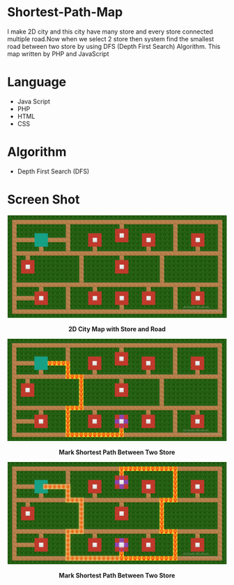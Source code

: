 # Shortest-Path-Map
I make 2D city and this city have many store and every store connected multiple road.Now when we select 2 store then system find the smallest road between two store by using DFS (Depth First Search) Algorithm. This map written by PHP and JavaScript
# Language
- Java Script
- PHP
- HTML
- CSS
# Algorithm
- Depth First Search (DFS)
# Screen Shot 
<img src="https://raw.githubusercontent.com/amirhamza05/Shortest-Path-Map/master/meterial/sortest_path.PNG">
<p align="center"><b>2D City Map with Store and Road</b></p>
<img src="https://raw.githubusercontent.com/amirhamza05/Shortest-Path-Map/master/meterial/sortest_path1.PNG">
<p align="center"><b>Mark Shortest Path Between Two Store</b></p>
<img src="https://raw.githubusercontent.com/amirhamza05/Shortest-Path-Map/master/meterial/sortest_path2.PNG">
<p align="center"><b>Mark Shortest Path Between Two Store</b></p>
